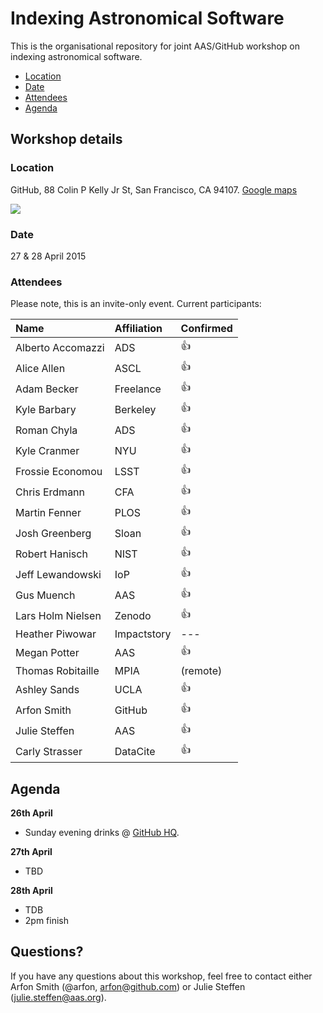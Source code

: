 # Indexing Astronomical Software

This is the organisational repository for joint AAS/GitHub workshop on indexing astronomical software.

- [Location](#location)
- [Date](#date)
- [Attendees](#attendees)
- [Agenda](#agenda)

## Workshop details

### Location

GitHub, 88 Colin P Kelly Jr St, San Francisco, CA 94107. [Google maps](https://www.google.com/maps/place/88+Colin+P+Kelly+Jr+St,+San+Francisco,+CA+94107/@37.7826402,-122.4024273,15z/data=!4m2!3m1!1s0x80858077fe6ae953:0x1cf829f1248fb8f4)

[![](https://cloud.githubusercontent.com/assets/4483/6335908/666b06cc-bb64-11e4-93dd-0be4b24042ab.png)](https://www.google.com/maps/place/88+Colin+P+Kelly+Jr+St,+San+Francisco,+CA+94107/@37.7826402,-122.4024273,15z/data=!4m2!3m1!1s0x80858077fe6ae953:0x1cf829f1248fb8f4)

### Date

27 & 28 April 2015

### Attendees

Please note, this is an invite-only event. Current participants:

|  Name  |      Affiliation      |  Confirmed |
|:--------|:-------------|:------|
| Alberto Accomazzi |  ADS | :+1: |
| Alice Allen |    ASCL   |   :+1: |
| Adam Becker | Freelance |  :+1: |
| Kyle Barbary | Berkeley |  :+1: |
| Roman Chyla | ADS | :+1: |
| Kyle Cranmer | NYU | :+1: |
| Frossie Economou | LSST | :+1: |
| Chris Erdmann | CFA | :+1: |
| Martin Fenner | PLOS | :+1: |
| Josh Greenberg | Sloan | :+1: |
| Robert Hanisch | NIST | :+1: |
| Jeff Lewandowski | IoP | :+1: |
| Gus Muench | AAS | :+1: |
| Lars Holm Nielsen | Zenodo | :+1: |
| Heather Piwowar | Impactstory | --- |
| Megan Potter | AAS | :+1: |
| Thomas Robitaille | MPIA | (remote) |
| Ashley Sands | UCLA | :+1: |
| Arfon Smith | GitHub | :+1: |
| Julie Steffen | AAS | :+1: |
| Carly Strasser | DataCite | :+1: |

## Agenda

**26th April**
  - Sunday evening drinks @ [GitHub HQ](https://www.google.com/maps/place/88+Colin+P+Kelly+Jr+St,+San+Francisco,+CA+94107/@37.7826402,-122.4024273,15z/data=!4m2!3m1!1s0x80858077fe6ae953:0x1cf829f1248fb8f4). 
  
**27th April**
  - TBD
  
**28th April** 
  - TDB
  - 2pm finish

## Questions?

If you have any questions about this workshop, feel free to contact either Arfon Smith (@arfon, arfon@github.com) or Julie Steffen (julie.steffen@aas.org).
